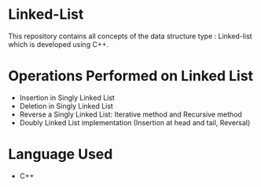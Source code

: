 # Linked-List
This repository contains all concepts of the data structure type : Linked-list which is developed using C++.

# Operations Performed on Linked List
- Insertion in Singly Linked List
- Deletion in Singly Linked List
- Reverse a Singly Linked List: Iterative method and Recursive method
- Doubly Linked List implementation (Insertion at head and tail, Reversal)

# Language Used
- C++


